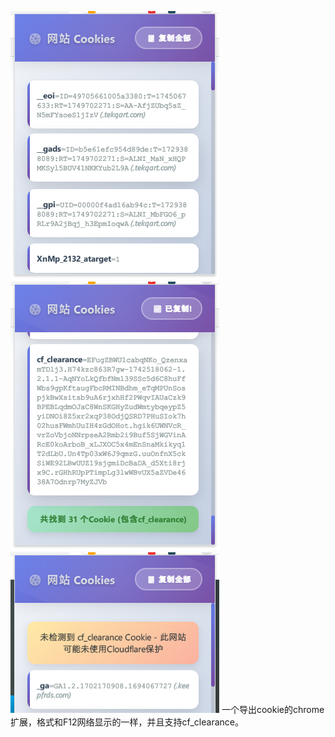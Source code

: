 ![image](https://github.com/NOwin111/cookie-now/blob/main/readme/00.png)
![image](https://github.com/NOwin111/cookie-now/blob/main/readme/01.png)
![image](https://github.com/NOwin111/cookie-now/blob/main/readme/02.png)
一个导出cookie的chrome扩展，格式和F12网络显示的一样，并且支持cf_clearance。
